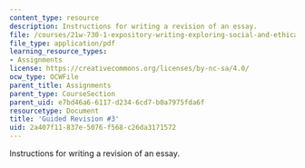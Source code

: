 ```yaml
---
content_type: resource
description: Instructions for writing a revision of an essay.
file: /courses/21w-730-1-expository-writing-exploring-social-and-ethical-issues-through-film-and-print-fall-2002/2a407f11837e5076f568c26da3171572_guid_re3.pdf
file_type: application/pdf
learning_resource_types:
- Assignments
license: https://creativecommons.org/licenses/by-nc-sa/4.0/
ocw_type: OCWFile
parent_title: Assignments
parent_type: CourseSection
parent_uid: e7bd46a6-6117-d234-6cd7-b0a7975fda6f
resourcetype: Document
title: 'Guided Revision #3'
uid: 2a407f11-837e-5076-f568-c26da3171572
---
```

Instructions for writing a revision of an essay.
